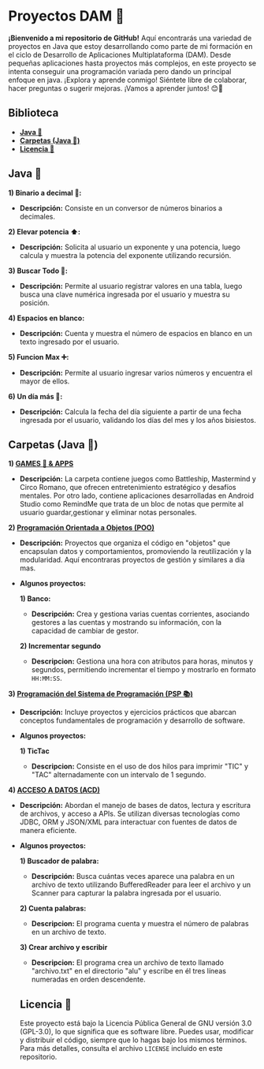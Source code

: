 
# Proyectos DAM 📂
**¡Bienvenido a mi repositorio de GitHub!** Aquí encontrarás una variedad de proyectos en Java que estoy desarrollando como parte de mi formación en el ciclo de Desarrollo de Aplicaciones Multiplataforma (DAM). Desde pequeñas aplicaciones hasta proyectos más complejos, en este proyecto se intenta conseguir una programación variada pero dando un principal enfoque en java. ¡Explora y aprende conmigo! Siéntete libre de colaborar, hacer preguntas o sugerir mejoras. ¡Vamos a aprender juntos! 😊🚀

## Biblioteca
- **[Java 🏴](https://github.com/y9bkh/Proyectos-DAM/blob/main/README.md#java-)**
- **[Carpetas (Java 🏴)](https://github.com/y9bkh/Proyectos-DAM/blob/main/README.md#carpetas-java-)**
- **[Licencia 📖](https://github.com/y9bkh/Proyectos-DAM/blob/main/README.md#licencia-)**

## Java 🏴
**1) Binario a decimal 🧮:**
- **Descripción:** Consiste en un conversor de números binarios a decimales.

**2) Elevar potencia ⬆️:**
- **Descripción:** Solicita al usuario un exponente y una potencia, luego calcula y muestra la potencia del exponente utilizando recursión.


**3) Buscar Todo 🔎:**
- **Descripción:**  Permite al usuario registrar valores en una tabla, luego busca una clave numérica ingresada por el usuario y muestra su posición.

**4) Espacios en blanco:**
- **Descripción:** Cuenta y muestra el número de espacios en blanco en un texto ingresado por el usuario.

**5) Funcion Max ➕:**
- **Descripción:** Permite al usuario ingresar varios números y encuentra el mayor de ellos. 

**6) Un día más 📅:**
- **Descripción:** Calcula la fecha del día siguiente a partir de una fecha ingresada por el usuario, validando los días del mes y los años bisiestos.

## Carpetas (Java 🏴)

   **1) [GAMES 👾 & APPS](Games%20&%20Apps)**
 - **Descripción:** La carpeta contiene juegos como Battleship, Mastermind y Circo Romano, que ofrecen entretenimiento estratégico y desafíos mentales. Por otro lado, contiene aplicaciones desarrolladas en Android Studio como RemindMe que trata de un bloc de notas que permite al usuario guardar,gestionar y eliminar notas personales. 
  
  **2) [Programación Orientada a Objetos (POO)](POO)**
 - **Descripción:** Proyectos que organiza el código en "objetos" que encapsulan datos y comportamientos, promoviendo la reutilización y la modularidad. Aquí encontraras proyectos de gestión y similares a día mas.

- **Algunos proyectos:**
   
   **1) Banco:** 
     - **Descripción:**  Crea y gestiona varias cuentas corrientes, asociando gestores a las cuentas y mostrando su información, con la capacidad de cambiar de gestor.
  
   **2) Incrementar segundo**
     - **Descripcion:** Gestiona una hora con atributos para horas, minutos y segundos, permitiendo incrementar el tiempo y mostrarlo en formato `HH:MM:SS`.
  
**3) [Programación del Sistema de Programación (PSP 📚)](PSP)**
 - **Descripción:** Incluye proyectos y ejercicios prácticos que abarcan conceptos fundamentales de programación y desarrollo de software.

 - **Algunos proyectos:**
   
   **1) TicTac**
     - **Descripcion:** Consiste en el uso de dos hilos para imprimir "TIC" y "TAC" alternadamente con un intervalo de 1 segundo.
   
 **4) [ACCESO A DATOS (ACD)](ACD)** 
 - **Descripción:**  Abordan el manejo de bases de datos, lectura y escritura de archivos, y acceso a APIs. Se utilizan diversas tecnologías como JDBC, ORM y JSON/XML para interactuar con fuentes de datos de manera eficiente.
   
- **Algunos proyectos:**
   
   **1) Buscador de palabra:** 
     - **Descripción:**  Busca cuántas veces aparece una palabra en un archivo de texto utilizando BufferedReader para leer el archivo y un Scanner para capturar la palabra ingresada por el usuario.

   **2) Cuenta palabras:**
     - **Descripcion:** El programa cuenta y muestra el número de palabras en un archivo de texto.

   **3) Crear archivo y escribir**
     - **Descripcion:**  El programa crea un archivo de texto llamado "archivo.txt" en el directorio "alu" y escribe en él tres líneas numeradas en orden descendente.

  
  ## Licencia 📖
  Este proyecto está bajo la Licencia Pública General de GNU versión 3.0 (GPL-3.0), lo que significa que es software libre. Puedes usar, modificar y distribuir el código, siempre que lo hagas bajo los mismos términos. Para más detalles, consulta el archivo `LICENSE` incluido en este repositorio.
